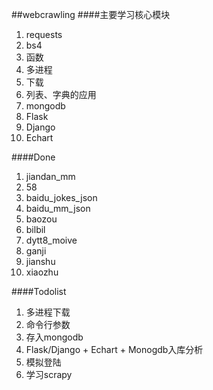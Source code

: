 ##webcrawling
####主要学习核心模块
1. requests
2. bs4
3. 函数
4. 多进程
5. 下载
6. 列表、字典的应用
7. mongodb
8. Flask
9. Django
10. Echart


####Done
1. jiandan_mm
2. 58
3. baidu_jokes_json
4. baidu_mm_json
5. baozou
6. bilbil
7. dytt8_moive
8. ganji
10. jianshu
11. xiaozhu 

####Todolist
1. 多进程下载
2. 命令行参数
3. 存入mongodb
4. Flask/Django + Echart + Monogdb入库分析
5. 模拟登陆
6. 学习scrapy


